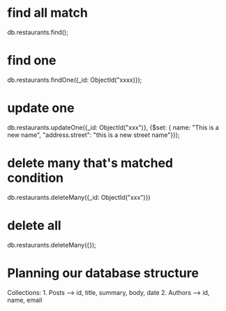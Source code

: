 # find all match
db.restaurants.find();

# find one 
db.restaurants.findOne({_id: ObjectId("xxxx)});

# update one
db.restaurants.updateOne({_id: ObjectId("xxx")}, {$set: { name: "This is a new name", "address.street": "this is a new street name"}});

# delete many that's matched condition
db.restaurants.deleteMany({_id: ObjectId("xxx")})

# delete all 
db.restaurants.deleteMany({});


# Planning our database structure

Collections: 
    1. Posts --> id, title, summary, body, date
    2. Authors --> id, name, email



